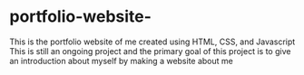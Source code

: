 # portfolio-website-
This is the portfolio website of me created using HTML, CSS, and Javascript 
This is still an ongoing project and the primary goal of this project is to give an introduction about myself by making a website about me 

